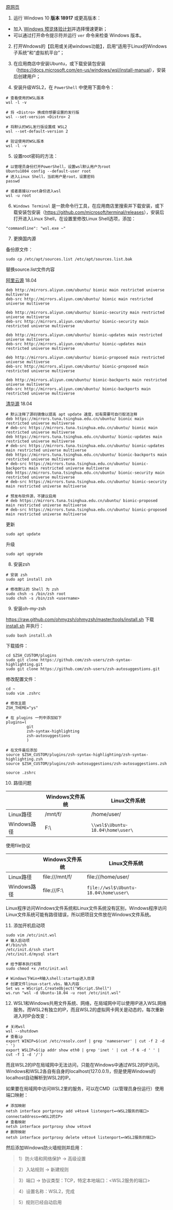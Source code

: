 [原网页](https://docs.microsoft.com/zh-cn/windows/wsl/install-win10)
1. 运行 Windows 10 **版本 18917** 或更高版本：
- 加入 [Windows 预览体验计划](<https://insider.windows.com/zh-cn/>)并选择慢速更新；
- 可以通过打开命令提示符并运行 `ver` 命令来检查 Windows 版本。

2. 打开Wndows的【启用或关闭windows功能】，启用“适用于Linux的Windows子系统”和“虚拟机平台”；

3. 在应用商店中安装Ubuntu，或下载安装包安装（<https://docs.microsoft.com/en-us/windows/wsl/install-manual>），安装后创建用户；

4. 安装升级WSL2，在 `PowerShell` 中使用下面命令：
```
# 查看使用的WSL版本
wsl -l -v

# 将 <Distro> 换成你想要设置的发行版
wsl --set-version <Distro> 2

# 将默认的WSL发行版设置成 WSL2
wsl --set-default-version 2

# 验证使用的WSL版本
wsl -l -v
```
5. 设置root密码的方法：
```
# 以管理员身份打开PowerShell，设置wsl默认用户为root
Ubuntu1804 config --default-user root
# 进入Linux Shell，当前用户是root，设置密码
passwd

# 或者直接以root身份进入wsl
wsl -u root
```
6. `Windows Terminal` 是一款命令行工具，在应用商店里搜索并下载安装，或下载安装包安装（<https://github.com/microsoft/terminal/releases>），安装后打开进入Linux Shell，在设置里修改Linux Shell选项，添加：
```
"commandline": "wsl.exe ~"
```
7. 更换国内源

备份原文件：
```
sudo cp /etc/apt/sources.list /etc/apt/sources.list.bak
```

替换source.list文件内容

[阿里云源](<https://developer.aliyun.com/mirror/ubuntu>)  18.04

```
deb http://mirrors.aliyun.com/ubuntu/ bionic main restricted universe multiverse
deb-src http://mirrors.aliyun.com/ubuntu/ bionic main restricted universe multiverse

deb http://mirrors.aliyun.com/ubuntu/ bionic-security main restricted universe multiverse
deb-src http://mirrors.aliyun.com/ubuntu/ bionic-security main restricted universe multiverse

deb http://mirrors.aliyun.com/ubuntu/ bionic-updates main restricted universe multiverse
deb-src http://mirrors.aliyun.com/ubuntu/ bionic-updates main restricted universe multiverse

deb http://mirrors.aliyun.com/ubuntu/ bionic-proposed main restricted universe multiverse
deb-src http://mirrors.aliyun.com/ubuntu/ bionic-proposed main restricted universe multiverse

deb http://mirrors.aliyun.com/ubuntu/ bionic-backports main restricted universe multiverse
deb-src http://mirrors.aliyun.com/ubuntu/ bionic-backports main restricted universe multiverse
```
[清华源](<https://mirror.tuna.tsinghua.edu.cn/help/ubuntu/>)  18.04

```
# 默认注释了源码镜像以提高 apt update 速度，如有需要可自行取消注释
deb https://mirrors.tuna.tsinghua.edu.cn/ubuntu/ bionic main restricted universe multiverse
# deb-src https://mirrors.tuna.tsinghua.edu.cn/ubuntu/ bionic main restricted universe multiverse
deb https://mirrors.tuna.tsinghua.edu.cn/ubuntu/ bionic-updates main restricted universe multiverse
# deb-src https://mirrors.tuna.tsinghua.edu.cn/ubuntu/ bionic-updates main restricted universe multiverse
deb https://mirrors.tuna.tsinghua.edu.cn/ubuntu/ bionic-backports main restricted universe multiverse
# deb-src https://mirrors.tuna.tsinghua.edu.cn/ubuntu/ bionic-backports main restricted universe multiverse
deb https://mirrors.tuna.tsinghua.edu.cn/ubuntu/ bionic-security main restricted universe multiverse
# deb-src https://mirrors.tuna.tsinghua.edu.cn/ubuntu/ bionic-security main restricted universe multiverse

# 预发布软件源，不建议启用
# deb https://mirrors.tuna.tsinghua.edu.cn/ubuntu/ bionic-proposed main restricted universe multiverse
# deb-src https://mirrors.tuna.tsinghua.edu.cn/ubuntu/ bionic-proposed main restricted universe multiverse
```

更新

```
sudo apt update
```

升级

```
sudo apt upgrade
```

8. 安装zsh

```
# 安装 zsh
sudo apt install zsh

# 修改默认的 Shell 为 zsh
sudo chsh -s /bin/zsh root
sudo chsh -s /bin/zsh <username>
```

9. 安装oh-my-zsh

https://raw.github.com/ohmyzsh/ohmyzsh/master/tools/install.sh 下载 [install.sh](WSL2：安装Linux开发环境.assets/install.sh) 并执行：
```
sudo bash install.sh
```

下载插件：

```
cd $ZSH_CUSTOM/plugins
sudo git clone https://github.com/zsh-users/zsh-syntax-highlighting.git
sudo git clone https://github.com/zsh-users/zsh-autosuggestions.git
```

修改配置文件：

```
cd ~
sudo vim .zshrc

# 修改主题
ZSH_THEME="ys"

# 在 plugins 一列中添加如下
plugins=(
         git
         zsh-syntax-highlighting
         zsh-autosuggestions
         )
         
# 在文件最后添加
source $ZSH_CUSTOM/plugins/zsh-syntax-highlighting/zsh-syntax-highlighting.zsh
source $ZSH_CUSTOM/plugins/zsh-autosuggestions/zsh-autosuggestions.zsh

source .zshrc
```

10. 路径问题

|  | Windows文件系统 | Linux文件系统 |
| ----------- | --------------- | ------------- |
| Linux路径   | /mnt/f/         | /home/user/   |
| Windows路径 | F:\             | `\\wsl$\Ubuntu-18.04\home\user\` |

使用file协议

|  | Windows文件系统 | Linux文件系统 |
| ----------- | --------------- | ------------- |
| Linux路径   | file:///mnt/f/  | file:///home/user/ |
| Windows路径 | file:///F:\     | `file://wsl$\Ubuntu-18.04\home\user\` |

Linux程序访问Windows文件系统和Linux文件系统没有区别，Windows程序访问Linux文件系统可能有路径错误，所以把项目文件放在Windows文件系统。

11. 添加开机启动项
```
sudo vim /etc/init.wsl
# 输入启动项
#!/bin/sh
/etc/init.d/ssh start
/etc/init.d/mysql start

# 给予脚本执行权限
sudo chmod +x /etc/init.wsl

# Windows下Win+R输入shell:startup进入目录
# 创建文件linux-start.vbs，输入内容
Set ws = WScript.CreateObject("WScript.Shell")        
ws.run "wsl -d Ubuntu-18.04 -u root /etc/init.wsl"
```

12. WSL1和Windows共用文件系统、网络，在局域网中可以使用IP进入WSL网络服务。而WSL2有独立的IP，而且WSL2的虚拟网卡网关是动态的，每次重新进入时IP会改变：
```
# 关闭wsl
wsl --shutdown
# 查看ip
export WINIP=$(cat /etc/resolv.conf | grep 'nameserver' | cut -f 2 -d ' ') 
export WSLIP=$(ip addr show eth0 | grep 'inet ' | cut -f 6 -d ' ' | cut -f 1 -d '/')
```

而且WSL2的IP在局域网中无法访问，只能在Windows中通过WSL2的IP访问。Windows和WSL2各自有自身的localhost(127.0.0.1)，但是使用Windows的localhost自动解析到WSL2的IP。

如果要在局域网中访问WSL2里的服务，可以在CMD（以管理员身份运行）使用端口映射：

```
# 添加映射
netsh interface portproxy add v4tov4 listenport=<WSL2服务的端口> connectaddress=<WSL2的IP>
# 查看映射
netsh interface portproxy show v4tov4
# 删除映射
netsh interface portproxy delete v4tov4 listenport=<WSL2服务的端口>
```

然后添加Windows防火墙规则并启用：

> 1）防火墙和网络保护 -> 高级设置

> 2）入站规则 -> 新建规则

> 3）端口 -> 协议类型：TCP，特定本地端口：<WSL2服务的端口>

> 4）设置名称：WSL2，完成

> 5）规则已经自动启用

